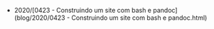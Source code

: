 - 2020/[0423 - Construindo um site com bash e pandoc](blog/2020/0423 - Construindo um site com bash e pandoc.html)
